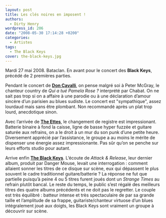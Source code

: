 ```yaml
---
layout: post
title: Les clés noires en imposent !
authors:
  - Dirty Henry
wordpress_id: 206
date: "2008-05-30 17:14:28 +0200"
categories:
  - Artistes
tags:
  - The Black Keys
cover: the-black-keys.jpg
---
```


Mardi 27 mai 2008. Bataclan. En avant pour le concert des **Black Keys**,
précédé de 2 premières parties.

Pendant le concert de [**Don Cavalli**][1], on pense malgré soi à Peter McGray,
le chanteur country de _Qui a tué Pamela Rose ?_ interprété par Chabat. On ne
sait pas trop si on a affaire à une parodie ou à une déclaration d’amour sincère
d’un parisien au blues sudiste. Le concert est "sympathique", assez lourdaud
mais sans être plombant. Non recommandé après un plat trop lourd, anecdotique
sinon.

Avec l’arrivée de [**The Ettes**][2], le changement de registre est
impressionant. Batterie binaire à fond la caisse, ligne de basse hyper fuzzée et
guitare saturée aux refrains, on a le droit à un mur du son punk d’une petite
heure. Diversement apprécié par l’assistance, le groupe a au moins le mérite de
dispenser une énergie assez impressionante. Pas sûr qu’on se penche sur leurs
efforts studio pour autant.

Arrive enfin [**The Black Keys**][3]. L’écoute de _Attack & Release_, leur
dernier album, produit par Danger Mouse, levait une interrogation : comment
allaient sonner les titres de ce disque sur scène, eux qui dépassent le plus
souvent le cadre traditionnel guitare/batterie ? La réponse ne fut que partielle
puisqu’à peine 4 ou 5 titres furent joués dont un _Strange Times_ au refrain
plutôt bancal. Le reste du temps, le public s’est régalé des meilleurs titres
des quatre albums précédents et ne doit pas le regretter. Le couple est très
équilibré : batteur intense et très spectaculaire de par sa grande taille et
l’amplitude de sa frappe, guitariste/chanteur virtuose d’un blues intégralement
joué aux doigts, les Black Keys sont vraiment un groupe à découvrir sur scène.

[1]: https://musicbrainz.org/artist/792535d1-eb42-4c48-aad9-2766665c944d
[2]: https://en.wikipedia.org/wiki/The_Ettes
[3]: https://theblackkeys.com/
